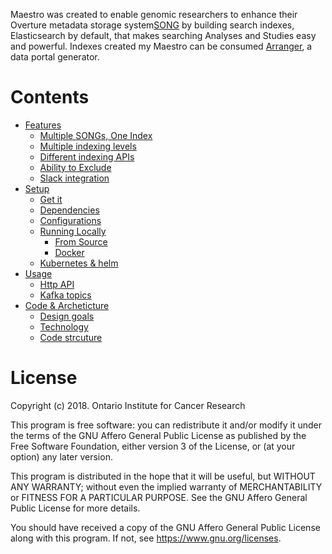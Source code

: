 
Maestro was created to enable genomic researchers to enhance their Overture metadata storage system[SONG](https://www.overture.bio/products/song)
by building search indexes, Elasticsearch by default, that makes searching Analyses and Studies easy and powerful.
Indexes created my Maestro can be consumed [Arranger](https://www.overture.bio/products/arranger), a data portal generator. 

# Contents
- [Features](features.md)
    - [Multiple SONGs, One Index](features.md#multiple-songs-one-index)
    - [Multiple indexing levels](features.md#multiple-indexing-levels)
    - [Different indexing APIs](features.md#different-indexing-apis)
    - [Ability to Exclude](features.md#ability-to-exclude)
    - [Slack integration](features.md#slack-integration)
- [Setup](setup.md)
    - [Get it](setup.md#get-it)
    - [Dependencies](setup.md#dependencies)
    - [Configurations](setup.md#configurations)
    - [Running Locally](setup.md#running-locally)
        - [From Source](setup.md#source-code-no-docker)
        - [Docker](setup.md#docker-recommended-for-local-installations)
    - [Kubernetes & helm](setup.md#kuberenets-helm)
- [Usage](usage.md)
    - [Http API](usage.md#http-api)
    - [Kafka topics](usage.md#kafka-topics)
- [Code & Archeticture](tech)
    - [Design goals](tech.md#technical-design-goals)
    - [Technology](tech.md#technologies-libraries)
    - [Code strcuture](tech.md#code-structure)

# License

Copyright (c) 2018. Ontario Institute for Cancer Research

This program is free software: you can redistribute it and/or modify
it under the terms of the GNU Affero General Public License as
published by the Free Software Foundation, either version 3 of the
License, or (at your option) any later version.

This program is distributed in the hope that it will be useful,
but WITHOUT ANY WARRANTY; without even the implied warranty of
MERCHANTABILITY or FITNESS FOR A PARTICULAR PURPOSE.  See the
GNU Affero General Public License for more details.

You should have received a copy of the GNU Affero General Public License
along with this program.  If not, see https://www.gnu.org/licenses.
